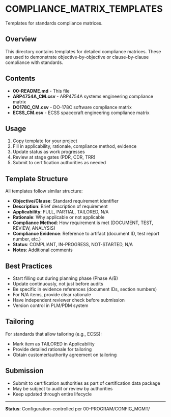 # COMPLIANCE_MATRIX_TEMPLATES

Templates for standards compliance matrices.

## Overview

This directory contains templates for detailed compliance matrices. These are used to demonstrate objective-by-objective or clause-by-clause compliance with standards.

## Contents

- **00-README.md** - This file
- **ARP4754A_CM.csv** - ARP4754A systems engineering compliance matrix
- **DO178C_CM.csv** - DO-178C software compliance matrix
- **ECSS_CM.csv** - ECSS spacecraft engineering compliance matrix

## Usage

1. Copy template for your project
2. Fill in applicability, rationale, compliance method, evidence
3. Update status as work progresses
4. Review at stage gates (PDR, CDR, TRR)
5. Submit to certification authorities as needed

## Template Structure

All templates follow similar structure:
- **Objective/Clause**: Standard requirement identifier
- **Description**: Brief description of requirement
- **Applicability**: FULL, PARTIAL, TAILORED, N/A
- **Rationale**: Why applicable or not applicable
- **Compliance Method**: How requirement is met (DOCUMENT, TEST, REVIEW, ANALYSIS)
- **Compliance Evidence**: Reference to artifact (document ID, test report number, etc.)
- **Status**: COMPLIANT, IN-PROGRESS, NOT-STARTED, N/A
- **Notes**: Additional comments

## Best Practices

- Start filling out during planning phase (Phase A/B)
- Update continuously, not just before audits
- Be specific in evidence references (document IDs, section numbers)
- For N/A items, provide clear rationale
- Have independent reviewer check before submission
- Version control in PLM/PDM system

## Tailoring

For standards that allow tailoring (e.g., ECSS):
- Mark item as TAILORED in Applicability
- Provide detailed rationale for tailoring
- Obtain customer/authority agreement on tailoring

## Submission

- Submit to certification authorities as part of certification data package
- May be subject to audit or review by authorities
- Keep updated through entire lifecycle

---

**Status**: Configuration-controlled per 00-PROGRAM/CONFIG_MGMT/
